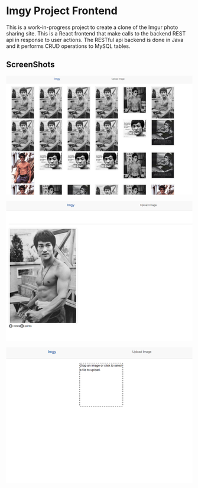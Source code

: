 # Imgy Project Frontend

This is a work-in-progress project to create a clone of the Imgur photo sharing site.  This is a React frontend that make calls to the backend REST api in response to user actions.  The RESTful api backend is done in Java and it performs CRUD operations to MySQL tables.  

## ScreenShots

![Posts](Posts.png "Posts")


![Post](Post.png "Post Detail")


![UploadPost](UploadPost.png "Upload")
